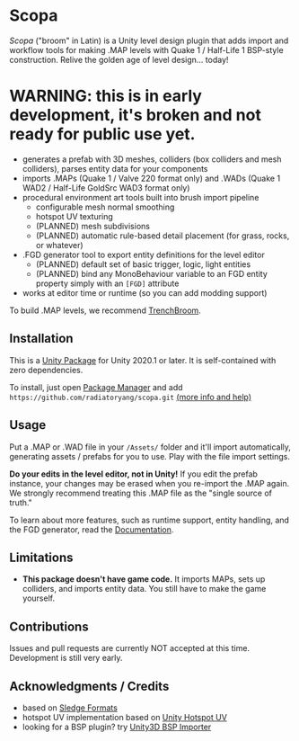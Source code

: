 # Scopa

*Scopa* ("broom" in Latin) is a Unity level design plugin that adds import and workflow tools for making .MAP levels with Quake 1 / Half-Life 1 BSP-style construction. Relive the golden age of level design... today!

# WARNING: this is in early development, it's broken and not ready for public use yet.

- generates a prefab with 3D meshes, colliders (box colliders and mesh colliders), parses entity data for your components
- imports .MAPs (Quake 1 / Valve 220 format only) and .WADs (Quake 1 WAD2 / Half-Life GoldSrc WAD3 format only)
- procedural environment art tools built into brush import pipeline
    - configurable mesh normal smoothing
    - hotspot UV texturing
    - (PLANNED) mesh subdivisions
    - (PLANNED) automatic rule-based detail placement (for grass, rocks, or whatever)
- .FGD generator tool to export entity definitions for the level editor
    - (PLANNED) default set of basic trigger, logic, light entities
    - (PLANNED) bind any MonoBehaviour variable to an FGD entity property simply with an `[FGD]` attribute
- works at editor time or runtime (so you can add modding support)

To build .MAP levels, we recommend [TrenchBroom](https://github.com/TrenchBroom/TrenchBroom).

## Installation

This is a [Unity Package](https://docs.unity3d.com/Manual/PackagesList.html) for Unity 2020.1 or later. It is self-contained with zero dependencies.

To install, just open [Package Manager](https://docs.unity3d.com/Manual/upm-ui.html) and add `https://github.com/radiatoryang/scopa.git` [(more info and help)](https://docs.unity3d.com/2021.2/Documentation/Manual/upm-ui-giturl.html)

## Usage

Put a .MAP or .WAD file in your `/Assets/` folder and it'll import automatically, generating assets / prefabs for you to use. Play with the file import settings.

**Do your edits in the level editor, not in Unity!** If you edit the prefab instance, your changes may be erased when you re-import the .MAP again. We strongly recommend treating this .MAP file as the "single source of truth." 

To learn about more features, such as runtime support, entity handling, and the FGD generator, read the [Documentation](https://github.com/radiatoryang/scopa/blob/main/Documentation~/Scopa.md).

## Limitations

- **This package doesn't have game code.** It imports MAPs, sets up colliders, and imports entity data. You still have to make the game yourself.

## Contributions

Issues and pull requests are currently NOT accepted at this time. Development is still very early.

## Acknowledgments / Credits

- based on [Sledge Formats](https://github.com/LogicAndTrick/sledge-formats)
- hotspot UV implementation based on [Unity Hotspot UV](https://github.com/BennyKok/unity-hotspot-uv)
- looking for a BSP plugin? try [Unity3D BSP Importer](https://github.com/wfowler1/Unity3D-BSP-Importer)
